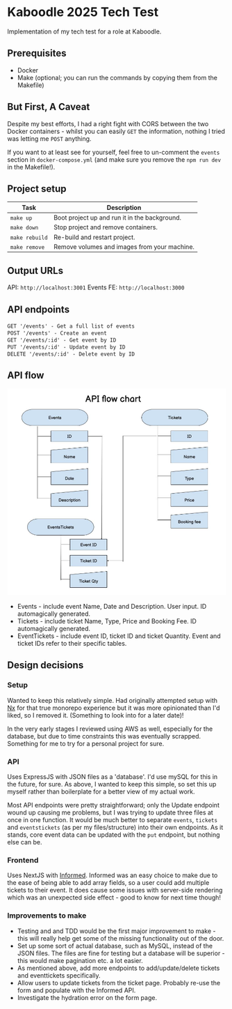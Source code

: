 # Kaboodle 2025 Tech Test

Implementation of my tech test for a role at Kaboodle.

## Prerequisites

- Docker
- Make (optional; you can run the commands by copying them from the Makefile)

## But First, A Caveat

Despite my best efforts, I had a right fight with CORS between the two Docker containers - whilst you can easily `GET` the information, nothing I tried was letting me `POST` anything.

If you want to at least see for yourself, feel free to un-comment the `events` section in `docker-compose.yml` (and make sure you remove the `npm run dev` in the Makefile!).

## Project setup

| Task           | Description                                   |
| -------------- | --------------------------------------------- |
| `make up`      | Boot project up and run it in the background. |
| `make down`    | Stop project and remove containers.           |
| `make rebuild` | Re-build and restart project.                 |
| `make remove`  | Remove volumes and images from your machine.  |

## Output URLs

API: `http://localhost:3001`
Events FE: `http://localhost:3000`

## API endpoints

```
GET '/events' - Get a full list of events
POST '/events' - Create an event
GET '/events/:id' - Get event by ID
PUT '/events/:id' - Update event by ID
DELETE '/events/:id' - Delete event by ID
```

## API flow

![A flow chart showing how the API is expected to flow](assets/api_flow.jpg)

- Events - include event Name, Date and Description. User input. ID automagically generated.
- Tickets - include ticket Name, Type, Price and Booking Fee. ID automagically generated.
- EventTickets - include event ID, ticket ID and ticket Quantity. Event and ticket IDs refer to their specific tables.

## Design decisions

### Setup

Wanted to keep this relatively simple. Had originally attempted setup with [Nx](https://nx.dev/) for that true monorepo experience but it was more opinionated than I'd liked, so I removed it. (Something to look into for a later date)!

In the very early stages I reviewed using AWS as well, especially for the database, but due to time constraints this was eventually scrapped. Something for me to try for a personal project for sure.

### API

Uses ExpressJS with JSON files as a 'database'. I'd use mySQL for this in the future, for sure. As above, I wanted to keep this simple, so set this up myself rather than boilerplate for a better view of my actual work.

Most API endpoints were pretty straightforward; only the Update endpoint wound up causing me problems, but I was trying to update three files at once in one function. It would be much better to separate `events`, `tickets` and `eventstickets` (as per my files/structure) into their own endpoints. As it stands, core event data can be updated with the `put` endpoint, but nothing else can be.

### Frontend

Uses NextJS with [Informed](https://teslamotors.github.io/informed/). Informed was an easy choice to make due to the ease of being able to add array fields, so a user could add multiple tickets to their event. It does cause some issues with server-side rendering which was an unexpected side effect - good to know for next time though!

### Improvements to make

- Testing and and TDD would be the first major improvement to make - this will really help get some of the missing functionality out of the door.
- Set up some sort of actual database, such as MySQL, instead of the JSON files. The files are fine for testing but a database will be superior - this would make pagination etc. a lot easier.
- As mentioned above, add more endpoints to add/update/delete tickets and eventtickets specifically.
- Allow users to update tickets from the ticket page. Probably re-use the form and populate with the Informed API.
- Investigate the hydration error on the form page.
